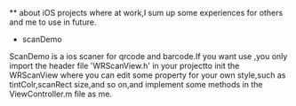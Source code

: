 ** about iOS projects where at work,I sum up some experiences for others and me to use in future.

- scanDemo 

ScanDemo is a ios scaner for qrcode and barcode.If you want use ,you only import the header file 'WRScanView.h' in your projectto init the WRScanView where you can edit some property for your own style,such as tintColr,scanRect size,and so on,and implement some methods in the ViewController.m file as me.
